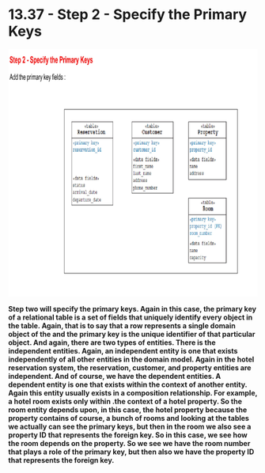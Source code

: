# 13.37 - Step 2 - Specify the Primary Keys

<img src="/images/13_37_01.jpg" width="800" height="500">

**Step two will specify the primary keys. Again in this case, the primary key of a relational table is a set of fields that uniquely identify every object in the table. Again, that is to say that a row represents a single domain object of the and the primary key is the unique identifier of that particular object. And again, there are two types of entities. There is the independent entities. Again, an independent entity is one that exists independently of all other entities in the domain model. Again in the hotel reservation system, the reservation, customer, and property entities are independent. And of course, we have the dependent entities. A dependent entity is one that exists within the context of another entity. Again this entity usually exists in a composition relationship. For example, a hotel room exists only within .the context of a hotel property. So the room entity depends upon, in this case, the hotel property because the property contains of course, a bunch of rooms and looking at the tables we actually can see the primary keys, but then in the room we also see a property ID that represents the foreign key. So in this case, we see how the room depends on the property. So we see we have the room number that plays a role of the primary key, but then also we have the property ID that represents the foreign key.**
